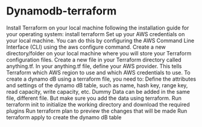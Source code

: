 # Dynamodb-terraform
Install Terraform on your local machine following the installation guide for your operating system: install terraform Set up your AWS credentials on your local machine. You can do this by configuring the AWS Command Line Interface (CLI) using the aws configure command. Create a new directory/folder on your local machine where you will store your Terraform configuration files.
Create a new file in your Terraform directory called anything.tf. In your anything.tf file, define your AWS provider. This tells Terraform which AWS region to use and which AWS credentials to use. To create a dynamo dB using a terraform file, you need to: Define the attributes and settings of the dynamo dB table, such as name, hash key, range key, read capacity, write capacity, etc. Dummy Data can be added in the same file, different file. But make sure you add the data using terraform. Run terraform init to initialize the working directory and download the required plugins Run terraform plan to preview the changes that will be made Run terraform apply to create the dynamo dB table
